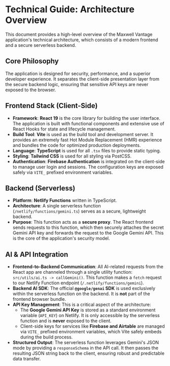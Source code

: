 
# Technical Guide: Architecture Overview

This document provides a high-level overview of the Maxwell Vantage application's technical architecture, which consists of a modern frontend and a secure serverless backend.

## Core Philosophy

The application is designed for security, performance, and a superior developer experience. It separates the client-side presentation layer from the secure backend logic, ensuring that sensitive API keys are never exposed to the browser.

## Frontend Stack (Client-Side)

-   **Framework**: **React 19** is the core library for building the user interface. The application is built with functional components and extensive use of React Hooks for state and lifecycle management.
-   **Build Tool**: **Vite** is used as the build tool and development server. It provides an extremely fast Hot Module Replacement (HMR) experience and bundles the code for optimized production deployments.
-   **Language**: **TypeScript** is used for all `.tsx` files to provide static typing.
-   **Styling**: **Tailwind CSS** is used for all styling via PostCSS.
-   **Authentication**: **Firebase Authentication** is integrated on the client-side to manage user login and sessions. The configuration keys are exposed safely via `VITE_` prefixed environment variables.

## Backend (Serverless)

-   **Platform**: **Netlify Functions** written in TypeScript.
-   **Architecture**: A single serverless function (`/netlify/functions/gemini.ts`) serves as a secure, lightweight backend.
-   **Purpose**: This function acts as a **secure proxy**. The React frontend sends requests to this function, which then securely attaches the secret Gemini API key and forwards the request to the Google Gemini API. This is the core of the application's security model.

## AI & API Integration

-   **Frontend-to-Backend Communication**: All AI-related requests from the React app are channeled through a single utility function: `src/utils/ai.ts -> callGemini()`. This function makes a `fetch` request to our Netlify Function endpoint (`/.netlify/functions/gemini`).
-   **Backend AI SDK**: The official **`@google/genai` SDK** is used exclusively within the serverless function on the backend. It is **not** part of the frontend browser bundle.
-   **API Key Management**: This is a critical aspect of the architecture:
    -   The **Google Gemini API Key** is stored as a standard environment variable (`API_KEY`) on Netlify. It is only accessible by the serverless function and is **never** exposed to the client.
    -   Client-side keys for services like **Firebase and Airtable** are managed via `VITE_` prefixed environment variables, which Vite safely embeds during the build process.
-   **Structured Output**: The serverless function leverages Gemini's JSON mode by providing a `responseSchema` in the API call. It then passes the resulting JSON string back to the client, ensuring robust and predictable data transfer.
